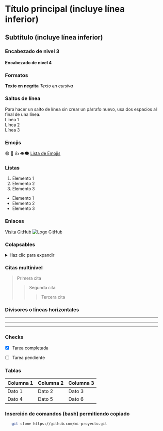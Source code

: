 # Título principal (incluye línea inferior)
## Subtítulo (incluye línea inferior)
### Encabezado de nivel 3
#### Encabezado de nivel 4


### Formatos
**Texto en negrita**
*Texto en cursiva*


### Saltos de línea
Para hacer un salto de línea sin crear un párrafo nuevo, usa dos espacios al final de una línea.  
Línea 1  
Línea 2  
Línea 3  


### Emojis
:smile: :rocket: :+1: :eye_speech_bubble:
[Lista de Emojis](https://github.com/ikatyang/emoji-cheat-sheet)


### Listas
1. Elemento 1
2. Elemento 2
3. Elemento 3

- Elemento 1
- Elemento 2
- Elemento 3


### Enlaces
[Visita GitHub](https://github.com)
![Logo GitHub](https://github.githubassets.com/images/modules/logos_page/GitHub-Mark.png)


### Colapsables
<details>
  <summary>Haz clic para expandir</summary>
  Aquí hay más información.
</details>


### Citas multinivel
> Primera cita
>> Segunda cita
>>> Tercera cita


### Divisores o líneas horizontales
---
***
___


### Checks
- [x] Tarea completada
- [ ] Tarea pendiente


### Tablas

| Columna 1 | Columna 2 | Columna 3 |
|-----------|-----------|-----------|
| Dato 1    | Dato 2    | Dato 3    |
| Dato 4    | Dato 5    | Dato 6    |


### Inserción de comandos (bash) permitiendo copiado
```bash
   git clone https://github.com/mi-proyecto.git
   
